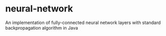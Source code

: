 # neural-network
An implementation of fully-connected neural network layers with standard backpropagation algorithm in Java
